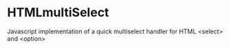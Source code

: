 HTMLmultiSelect
===============

Javascript implementation of a quick multiselect handler for HTML &lt;select> and &lt;option>
